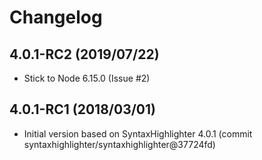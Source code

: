 # Changelog

## 4.0.1-RC2 (2019/07/22)

* Stick to Node 6.15.0 (Issue #2)

## 4.0.1-RC1 (2018/03/01)

* Initial version based on SyntaxHighlighter 4.0.1 (commit syntaxhighlighter/syntaxhighlighter@37724fd)
